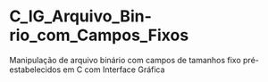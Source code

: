 # C_IG_Arquivo_Bin-rio_com_Campos_Fixos
Manipulação de arquivo binário com campos de tamanhos fixo pré-estabelecidos em C com Interface Gráfica

